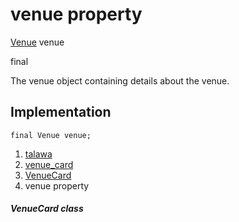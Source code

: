 
<div>

# venue property

</div>


[Venue](../../models_events_event_venue/Venue-class.html) venue


final




The venue object containing details about the venue.



## Implementation

``` language-dart
final Venue venue;
```







1.  [talawa](../../index.html)
2.  [venue_card](../../widgets_venue_card/)
3.  [VenueCard](../../widgets_venue_card/VenueCard-class.html)
4.  venue property

##### VenueCard class







